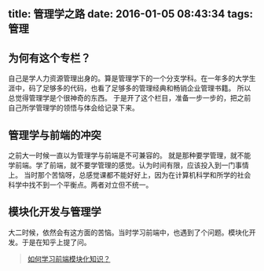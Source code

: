 title: 管理学之路
date: 2016-01-05 08:43:34
tags: 管理
---
## 为何有这个专栏？
自己是学人力资源管理出身的。算是管理学下的一个分支学科。在一年多的大学生涯中，码了足够多的代码，也看了足够多的管理经典和畅销企业管理书籍。
所以总觉得管理学是个很神奇的东西。
于是开了这个栏目，准备一步一步的，把之前自己所学管理学的领悟与体会给记录下来。
## 管理学与前端的冲突
之前大一时候一直以为管理学与前端是不可兼容的。
就是那种要学管理，就不能学前端。学了前端，就不要学管理的感觉。认为时间有限，应该投入到一门事情上。
当时那个苦恼呀，总感觉课都不能好好上，因为在计算机科学和所学的社会科学中找不到一个平衡点。两者对立但不统一。
## 模块化开发与管理学
大二时候，依然会有这方面的苦恼。当时学习前端中，也遇到了个问题。模块化开发。于是在知乎上提了问。
> [如何学习前端模块化知识？](https://www.zhihu.com/question/37011441)
